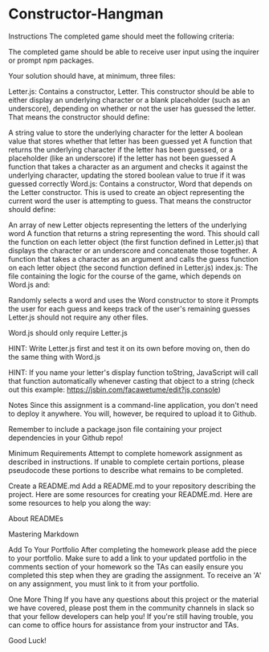 # Constructor-Hangman
Instructions
The completed game should meet the following criteria:

The completed game should be able to receive user input using the inquirer or prompt npm packages.

Your solution should have, at minimum, three files:

Letter.js: Contains a constructor, Letter. This constructor should be able to either display an underlying character or a blank placeholder (such as an underscore), depending on whether or not the user has guessed the letter. That means the constructor should define:

A string value to store the underlying character for the letter
A boolean value that stores whether that letter has been guessed yet
A function that returns the underlying character if the letter has been guessed, or a placeholder (like an underscore) if the letter has not been guessed
A function that takes a character as an argument and checks it against the underlying character, updating the stored boolean value to true if it was guessed correctly
Word.js: Contains a constructor, Word that depends on the Letter constructor. This is used to create an object representing the current word the user is attempting to guess. That means the constructor should define:

An array of new Letter objects representing the letters of the underlying word
A function that returns a string representing the word. This should call the function on each letter object (the first function defined in Letter.js) that displays the character or an underscore and concatenate those together.
A function that takes a character as an argument and calls the guess function on each letter object (the second function defined in Letter.js)
index.js: The file containing the logic for the course of the game, which depends on Word.js and:

Randomly selects a word and uses the Word constructor to store it
Prompts the user for each guess and keeps track of the user's remaining guesses
Letter.js should not require any other files.

Word.js should only require Letter.js

HINT: Write Letter.js first and test it on its own before moving on, then do the same thing with Word.js

HINT: If you name your letter's display function toString, JavaScript will call that function automatically whenever casting that object to a string (check out this example: https://jsbin.com/facawetume/edit?js,console)

Notes
Since this assignment is a command-line application, you don't need to deploy it anywhere. You will, however, be required to upload it to Github.

Remember to include a package.json file containing your project dependencies in your Github repo!

Minimum Requirements
Attempt to complete homework assignment as described in instructions. If unable to complete certain portions, please pseudocode these portions to describe what remains to be completed.

Create a README.md
Add a README.md to your repository describing the project. Here are some resources for creating your README.md. Here are some resources to help you along the way:

About READMEs

Mastering Markdown

Add To Your Portfolio
After completing the homework please add the piece to your portfolio. Make sure to add a link to your updated portfolio in the comments section of your homework so the TAs can easily ensure you completed this step when they are grading the assignment. To receive an 'A' on any assignment, you must link to it from your portfolio.

One More Thing
If you have any questions about this project or the material we have covered, please post them in the community channels in slack so that your fellow developers can help you! If you're still having trouble, you can come to office hours for assistance from your instructor and TAs.

Good Luck!

